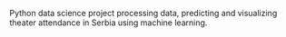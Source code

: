 Python data science project processing data, predicting and visualizing theater attendance in Serbia using machine learning.